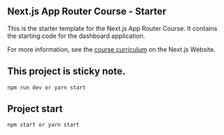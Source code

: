 ## Next.js App Router Course - Starter

This is the starter template for the Next.js App Router Course. It contains the starting code for the dashboard application.

For more information, see the [course curriculum](https://nextjs.org/learn) on the Next.js Website.

## This project is sticky note.
``````
npm run dev or yarn start
``````
## Project start

``````
npm start or yarn start
``````
